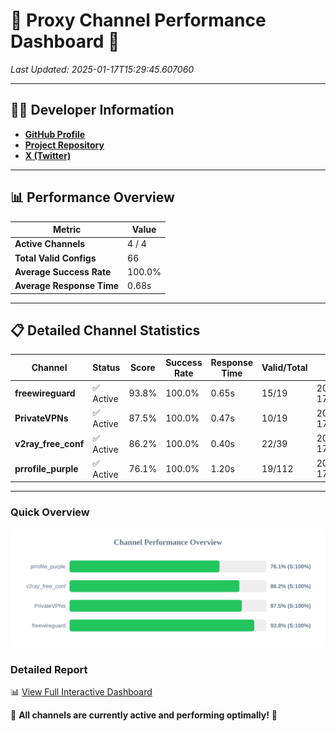 # 🌟 Proxy Channel Performance Dashboard 🌟

_Last Updated: 2025-01-17T15:29:45.607060_

---

## 👩‍💻 Developer Information

- **[GitHub Profile](https://github.com/4n0nymou3)**  
- **[Project Repository](https://github.com/4n0nymou3/multi-proxy-config-fetcher)**  
- **[X (Twitter)](https://x.com/4n0nymou3)**  

---

## 📊 Performance Overview

| Metric                | Value       |
|-----------------------|-------------|
| **Active Channels**   | 4 / 4       |
| **Total Valid Configs** | 66          |
| **Average Success Rate** | 100.0%      |
| **Average Response Time** | 0.68s       |

---

## 📋 Detailed Channel Statistics

| Channel          | Status     | Score  | Success Rate | Response Time | Valid/Total | Last Success               |
|------------------|------------|--------|--------------|---------------|-------------|----------------------------|
| **freewireguard**  | ✅ Active  | 93.8%  | 100.0% | 0.65s         | 15/19       | 2025-01-17T15:29:45.605667 |
| **PrivateVPNs**  | ✅ Active  | 87.5%  | 100.0% | 0.47s         | 10/19       | 2025-01-17T15:29:44.928292 |
| **v2ray_free_conf**  | ✅ Active  | 86.2%  | 100.0% | 0.40s         | 22/39       | 2025-01-17T15:29:44.420188 |
| **prrofile_purple**  | ✅ Active  | 76.1%  | 100.0% | 1.20s         | 19/112       | 2025-01-17T15:29:43.949295 |

---

### Quick Overview
<div align="center">
  <a href="https://raw.githubusercontent.com/nullluser/NullRepo/refs/heads/main/assets/channel_stats_chart.svg">
    <img src="https://raw.githubusercontent.com/nullluser/NullRepo/refs/heads/main/assets/channel_stats_chart.svg" alt="Source Performance Statistics" width="800">
  </a>
</div>

### Detailed Report
📊 [View Full Interactive Dashboard](https://htmlpreview.github.io/?https://github.com/nullluser/NullRepo/blob/main/assets/performance_report.html)

🎉 **All channels are currently active and performing optimally!** 🎉
